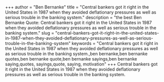 +++
author = "Ben Bernanke"
title = "Central bankers got it right in the United States in 1987 when they avoided deflationary pressures as well as serious trouble in the banking system."
description = "the best Ben Bernanke Quote: Central bankers got it right in the United States in 1987 when they avoided deflationary pressures as well as serious trouble in the banking system."
slug = "central-bankers-got-it-right-in-the-united-states-in-1987-when-they-avoided-deflationary-pressures-as-well-as-serious-trouble-in-the-banking-system"
keywords = "Central bankers got it right in the United States in 1987 when they avoided deflationary pressures as well as serious trouble in the banking system.,ben bernanke,ben bernanke quotes,ben bernanke quote,ben bernanke sayings,ben bernanke saying,quotes, sayings,quote, saying, motivation"
+++
Central bankers got it right in the United States in 1987 when they avoided deflationary pressures as well as serious trouble in the banking system.
